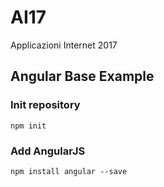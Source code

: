 # AI17
Applicazioni Internet 2017

## Angular Base Example

### Init repository

```
npm init
```

### Add AngularJS

```
npm install angular --save
```
